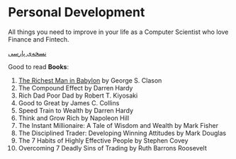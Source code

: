 # Personal Development
All things you need to improve in your life as a Computer Scientist who love Finance and Fintech.

[نسخه‌ی پارسی](https://github.com/su6i/PersonalDevelopment/blob/master/ReadMePersian.md)

Good to read **Books**:
1. [The Richest Man in Babylon](https://github.com/su6i/PersonalDevelopment/blob/master/Books/TheRichestManInBabylon/TheRichestManInBabylon.pdf) by George S. Clason     
2. The Compound Effect by Darren Hardy     
3. Rich Dad Poor Dad by Robert T. Kiyosaki    
4. Good to Great by James C. Collins
5. Speed Train to Wealth by Darren Hardy
6. Think and Grow Rich by Napoleon Hill 
7. The Instant Millionaire: A Tale of Wisdom and Wealth by Mark Fisher
8. The Disciplined Trader: Developing Winning Attitudes by Mark Douglas
9. The 7 Habits of Highly Effective People by Stephen Covey
10. Overcoming 7 Deadly Sins of Trading by Ruth Barrons Roosevelt
